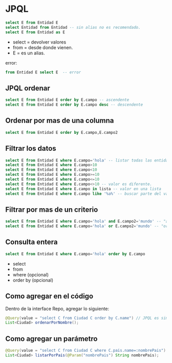 

# JPQL

```sql
select E from Entidad E
select Entidad from Entidad -- sin alias no es recomendado.
select E from Entidad as E
```
* select = devolver valores
* from = desde donde vienen.
* E = es un alias.

error:
```sql
from Entidad E select E  -- error
```

## JPQL ordenar

```sql
select E from Entidad E order by E.campo -- ascendente
select E from Entidad E order by E.campo desc -- descendente
```

## Ordenar por mas de una columna
```sql
select E from Entidad E order by E.campo,E.campo2
```
## Filtrar los datos

```sql
select E from Entidad E where E.campo='hola' -- listar todas las entidades donde campo es igual a 'hola'
select E from Entidad E where E.campo>10
select E from Entidad E where E.campo<10
select E from Entidad E where E.campo>=10
select E from Entidad E where E.campo<=10
select E from Entidad E where E.campo<>10 -- valor es diferente.
select E from Entidad E where E.campo in lista -- valor en una lista
select E from Entidad E where E.campo like '%a%' -- buscar parte del valor.
```
## Filtrar por mas de un criterio

```sql
select E from Entidad E where E.campo='hola' and E.campo2='mundo' -- "and" indica que ambas condiciones deben cumplirse
select E from Entidad E where E.campo='hola' or E.campo2='mundo' -- "or" indica que cualquier condicion deben cumplirse
```

## Consulta entera

```sql
select E from Entidad E where E.campo='hola' order by E.campo
````

* select
* from
* where (opcional)
* order by (opcional)



## Como agregar en el código

Dentro de la interface Repo, agregar lo siguiente:

```java
@Query(value = "select C from Ciudad C order by C.name") // JPQL es similar a SQL
List<Ciudad> ordenarPorNombre();
```

## Como agregar un parámetro

```java
@Query(value = "select C from Ciudad C where C.pais.name=:nombrePais") // JPQL es similar a SQL
List<Ciudad> listarPorPais(@Param("nombrePais") String nombrePais);
```
